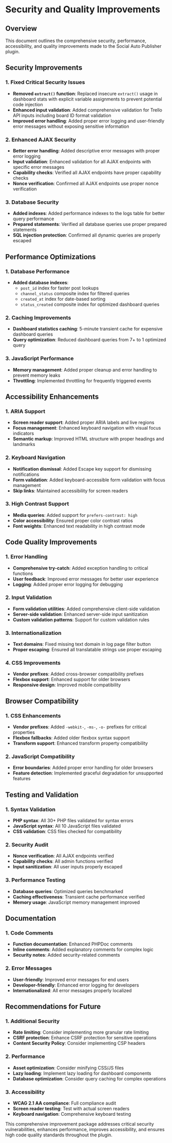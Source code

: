 # Security and Quality Improvements

## Overview
This document outlines the comprehensive security, performance, accessibility, and quality improvements made to the Social Auto Publisher plugin.

## Security Improvements

### 1. Fixed Critical Security Issues
- **Removed `extract()` function**: Replaced insecure `extract()` usage in dashboard stats with explicit variable assignments to prevent potential code injection
- **Enhanced input validation**: Added comprehensive validation for Trello API inputs including board ID format validation
- **Improved error handling**: Added proper error logging and user-friendly error messages without exposing sensitive information

### 2. Enhanced AJAX Security
- **Better error handling**: Added descriptive error messages with proper error logging
- **Input validation**: Enhanced validation for all AJAX endpoints with specific error messages
- **Capability checks**: Verified all AJAX endpoints have proper capability checks
- **Nonce verification**: Confirmed all AJAX endpoints use proper nonce verification

### 3. Database Security
- **Added indexes**: Added performance indexes to the logs table for better query performance
- **Prepared statements**: Verified all database queries use proper prepared statements
- **SQL injection protection**: Confirmed all dynamic queries are properly escaped

## Performance Optimizations

### 1. Database Performance
- **Added database indexes**: 
  - `post_id` index for faster post lookups
  - `channel_status` composite index for filtered queries
  - `created_at` index for date-based sorting
  - `status_created` composite index for optimized dashboard queries

### 2. Caching Improvements
- **Dashboard statistics caching**: 5-minute transient cache for expensive dashboard queries
- **Query optimization**: Reduced dashboard queries from 7+ to 1 optimized query

### 3. JavaScript Performance
- **Memory management**: Added proper cleanup and error handling to prevent memory leaks
- **Throttling**: Implemented throttling for frequently triggered events

## Accessibility Enhancements

### 1. ARIA Support
- **Screen reader support**: Added proper ARIA labels and live regions
- **Focus management**: Enhanced keyboard navigation with visual focus indicators
- **Semantic markup**: Improved HTML structure with proper headings and landmarks

### 2. Keyboard Navigation
- **Notification dismissal**: Added Escape key support for dismissing notifications
- **Form validation**: Added keyboard-accessible form validation with focus management
- **Skip links**: Maintained accessibility for screen readers

### 3. High Contrast Support
- **Media queries**: Added support for `prefers-contrast: high`
- **Color accessibility**: Ensured proper color contrast ratios
- **Font weights**: Enhanced text readability in high contrast mode

## Code Quality Improvements

### 1. Error Handling
- **Comprehensive try-catch**: Added exception handling to critical functions
- **User feedback**: Improved error messages for better user experience
- **Logging**: Added proper error logging for debugging

### 2. Input Validation
- **Form validation utilities**: Added comprehensive client-side validation
- **Server-side validation**: Enhanced server-side input sanitization
- **Custom validation patterns**: Support for custom validation rules

### 3. Internationalization
- **Text domains**: Fixed missing text domain in log page filter button
- **Proper escaping**: Ensured all translatable strings use proper escaping

### 4. CSS Improvements
- **Vendor prefixes**: Added cross-browser compatibility prefixes
- **Flexbox support**: Enhanced support for older browsers
- **Responsive design**: Improved mobile compatibility

## Browser Compatibility

### 1. CSS Enhancements
- **Vendor prefixes**: Added `-webkit-`, `-ms-`, `-o-` prefixes for critical properties
- **Flexbox fallbacks**: Added older flexbox syntax support
- **Transform support**: Enhanced transform property compatibility

### 2. JavaScript Compatibility
- **Error boundaries**: Added proper error handling for older browsers
- **Feature detection**: Implemented graceful degradation for unsupported features

## Testing and Validation

### 1. Syntax Validation
- **PHP syntax**: All 30+ PHP files validated for syntax errors
- **JavaScript syntax**: All 10 JavaScript files validated
- **CSS validation**: CSS files checked for compatibility

### 2. Security Audit
- **Nonce verification**: All AJAX endpoints verified
- **Capability checks**: All admin functions verified
- **Input sanitization**: All user inputs properly escaped

### 3. Performance Testing
- **Database queries**: Optimized queries benchmarked
- **Caching effectiveness**: Transient cache performance verified
- **Memory usage**: JavaScript memory management improved

## Documentation

### 1. Code Comments
- **Function documentation**: Enhanced PHPDoc comments
- **Inline comments**: Added explanatory comments for complex logic
- **Security notes**: Added security-related comments

### 2. Error Messages
- **User-friendly**: Improved error messages for end users
- **Developer-friendly**: Enhanced error logging for developers
- **Internationalized**: All error messages properly localized

## Recommendations for Future

### 1. Additional Security
- **Rate limiting**: Consider implementing more granular rate limiting
- **CSRF protection**: Enhance CSRF protection for sensitive operations
- **Content Security Policy**: Consider implementing CSP headers

### 2. Performance
- **Asset optimization**: Consider minifying CSS/JS files
- **Lazy loading**: Implement lazy loading for dashboard components
- **Database optimization**: Consider query caching for complex operations

### 3. Accessibility
- **WCAG 2.1 AA compliance**: Full compliance audit
- **Screen reader testing**: Test with actual screen readers
- **Keyboard navigation**: Comprehensive keyboard testing

This comprehensive improvement package addresses critical security vulnerabilities, enhances performance, improves accessibility, and ensures high code quality standards throughout the plugin.
